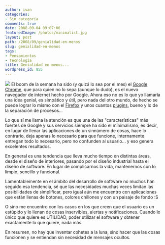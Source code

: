 ```yaml
---
author: ivan
categories:
- Sin categoría
comments: true
date: 2008-09-04 09:07:00
featuredImage: /photos/minimalist.jpg
layout: post
path: /2008/09/genialidad-en-menos
slug: genialidad-en-menos
tags:
- Pensamientos
- Tecnología
title: Genialidad en menos...
wordpress_id: 855
---
```


[![](/photos/minimalist.jpg)](https://4.bp.blogspot.com/_T2UWuNJg3dQ/SL9uTrDM9vI/AAAAAAAAA2M/i6qvpGGxMsk/s1600-h/minimalist.jpg)
El boom de la semana ha sido (y quizá lo sea por el mes) el [Google Chrome](https://www.google.com/chrome), que para quien no lo sepa (aunque lo dudo), es el nuevo navegador de internet hecho por Google. Ahora eso no es lo que yo llamaría una idea genial, es simpático y útil, pero nada del otro mundo, de hecho se puede lograr lo mismo con el [Firefox](https://www.getfirefox.com/) y unos cuantos [plugins](https://lifehacker.com/5044518/enable-chromes-best-features-in-firefox), bueno y lo de la separación de procesos...

Lo que sí me llama la atención es que una de las "características" más fuertes de Google y sus servicios siempre ha sido el minimalismo, es decir, en lugar de llenar las aplicaciones de un sinnúmero de cosas, hace lo contrario, deja apenas lo necesario para que funcione, internamente entregan todo lo necesario, pero no confunden al usuario... y eso genera excelentes resultados.

En general es una tendencia que lleva mucho tiempo en distintas áreas, desde el diseño de interiores, pasando por el diseño industrial hasta el diseño de software. En lugar de complicarnos la vida, mantenernos con lo limpio, sencillo y funcional.

Lamentablemente en el ámbito del desarrollo de software no muchos han seguido esa tendencia, sé que las necesidades muchas veces limitan las posibilidades de simplificar, pero igual aún me encuentro con aplicaciones que están llenas de botones, colores chillones y con un paisaje de fondo :S

O sino me encuentro con los casos en los que creen que el usuario es un estúpido y lo llenan de cosas inservibles, alertas y notificaciones. Cuando lo único que quiere es UTILIDAD, poder utilizar el software y obtener exactamente lo que quiere, nada más.

En resumen, no hay que inventar cohetes a la luna, sino hacer que las cosas funcionen y se entiendan sin necesidad de mensajes ocultos.